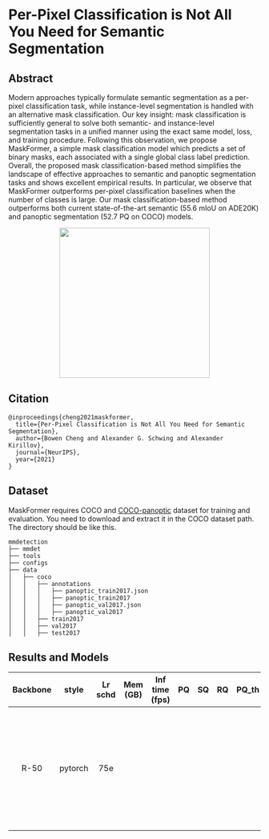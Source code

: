 # Per-Pixel Classification is Not All You Need for Semantic Segmentation

## Abstract

Modern approaches typically formulate semantic segmentation as a per-pixel classification
task, while instance-level segmentation is handled with an alternative mask
classification. Our key insight: mask classification is sufficiently general to solve
both semantic- and instance-level segmentation tasks in a unified manner using
the exact same model, loss, and training procedure. Following this observation,
we propose MaskFormer, a simple mask classification model which predicts a
set of binary masks, each associated with a single global class label prediction.
Overall, the proposed mask classification-based method simplifies the landscape
of effective approaches to semantic and panoptic segmentation tasks and shows
excellent empirical results. In particular, we observe that MaskFormer outperforms
per-pixel classification baselines when the number of classes is large. Our mask
classification-based method outperforms both current state-of-the-art semantic
(55.6 mIoU on ADE20K) and panoptic segmentation (52.7 PQ on COCO) models.

<div align=center>
<img src="https://camo.githubusercontent.com/29fb22298d506ce176caad3006a7b05ef2603ca12cece6c788b7e73c046e8bc9/68747470733a2f2f626f77656e63303232312e6769746875622e696f2f696d616765732f6d61736b666f726d65722e706e67" height="300"/>
</div>

## Citation

```
@inproceedings{cheng2021maskformer,
  title={Per-Pixel Classification is Not All You Need for Semantic Segmentation},
  author={Bowen Cheng and Alexander G. Schwing and Alexander Kirillov},
  journal={NeurIPS},
  year={2021}
}
```

## Dataset

MaskFormer requires COCO and [COCO-panoptic](http://images.cocodataset.org/annotations/panoptic_annotations_trainval2017.zip) dataset for training and evaluation. You need to download and extract it in the COCO dataset path.
The directory should be like this.

```none
mmdetection
├── mmdet
├── tools
├── configs
├── data
│   ├── coco
│   │   ├── annotations
│   │   │   ├── panoptic_train2017.json
│   │   │   ├── panoptic_train2017
│   │   │   ├── panoptic_val2017.json
│   │   │   ├── panoptic_val2017
│   │   ├── train2017
│   │   ├── val2017
│   │   ├── test2017
```

## Results and Models

| Backbone |  style  | Lr schd | Mem (GB) | Inf time (fps) | PQ | SQ | RQ | PQ_th | SQ_th | RQ_th | PQ_st | SQ_st | RQ_st |                                                         Config                                                         |         Download         | detail |
| :------: | :-----: | :-----: | :------: | :------------: | :-: | :-: | :-: | :---: | :---: | :---: | :---: | :---: | :---: | :---------------------------------------------------------------------------------------------------------------------: | :----------------------: | :---: |
| R-50 | pytorch |    75e    |          |                |    |    |    |      |      |      |      |      |      | [config](https://github.com/open-mmlab/mmdetection/tree/master/configs/maskformer/maskformer_r50_mstrain_16x1_75e_coco.py) |  | This version was mentioned in Table XI, in paper [Masked-attention Mask Transformer for Universal Image Segmentation](https://arxiv.org/abs/2112.01527) |
